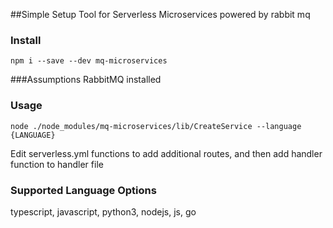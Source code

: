 ##Simple Setup Tool for Serverless Microservices powered by rabbit mq

### Install
`npm i --save --dev mq-microservices`

###Assumptions
   RabbitMQ installed
   
### Usage
`node ./node_modules/mq-microservices/lib/CreateService --language {LANGUAGE}`
 
 Edit serverless.yml functions to add additional routes, and then add handler function to handler file
 
### Supported Language Options
typescript,
javascript,
python3,
nodejs,
js,
go
